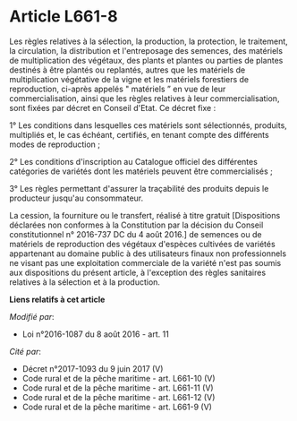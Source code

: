 # Article L661-8

Les règles relatives à la sélection, la production, la protection, le traitement, la circulation, la distribution et
l'entreposage des semences, des matériels de multiplication des végétaux, des plants et plantes ou parties de plantes
destinés à être plantés ou replantés, autres que les matériels de multiplication végétative de la vigne et les matériels
forestiers de reproduction, ci-après appelés " matériels ” en vue de leur commercialisation, ainsi que les règles relatives à
leur commercialisation, sont fixées par décret en Conseil d'Etat. Ce décret fixe : 

1° Les conditions dans lesquelles ces matériels sont sélectionnés, produits, multipliés et, le cas échéant, certifiés, en
tenant compte des différents modes de reproduction ; 

2° Les conditions d'inscription au Catalogue officiel des différentes catégories de variétés dont les matériels peuvent être
commercialisés ; 

3° Les règles permettant d'assurer la traçabilité des produits depuis le producteur jusqu'au consommateur.

La cession, la fourniture ou le transfert, réalisé à titre gratuit [Dispositions déclarées non conformes à la Constitution
par la décision du Conseil constitutionnel n° 2016-737 DC du 4 août 2016.] de semences ou de matériels de reproduction des
végétaux d'espèces cultivées de variétés appartenant au domaine public à des utilisateurs finaux non professionnels ne visant
pas une exploitation commerciale de la variété n'est pas soumis aux dispositions du présent article, à l'exception des règles
sanitaires relatives à la sélection et à la production.

**Liens relatifs à cet article**

_Modifié par_:

  - Loi n°2016-1087 du 8 août 2016 - art. 11

_Cité par_:

  - Décret n°2017-1093 du 9 juin 2017 (V)
  - Code rural et de la pêche maritime - art. L661-10 (V)
  - Code rural et de la pêche maritime - art. L661-11 (V)
  - Code rural et de la pêche maritime - art. L661-12 (V)
  - Code rural et de la pêche maritime - art. L661-9 (V)
